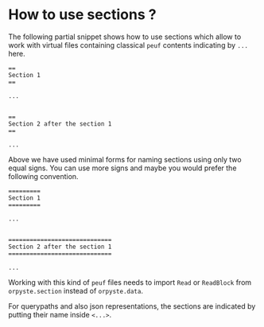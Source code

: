 How to use sections ?
=====================

The following partial snippet shows how to use sections which allow to work with virtual files containing classical `peuf` contents indicating by `...` here.

```
==
Section 1
==

...


==
Section 2 after the section 1
==

...
```


Above we have used minimal forms for naming sections using only two equal signs. You can use more signs and maybe you would prefer the following convention.

```
=========
Section 1
=========

...


=============================
Section 2 after the section 1
=============================

...
```


Working with this kind of `peuf` files needs to import `Read` or `ReadBlock` from `orpyste.section` instead of `orpyste.data`.


For querypaths and also json representations, the sections are indicated by putting their name inside `<...>`.
